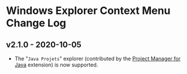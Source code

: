 # Windows Explorer Context Menu Change Log

## v2.1.0 - 2020-10-05

- The "`Java Projets`" explorer (contributed by the [Project Manager for Java](https://marketplace.visualstudio.com/items?itemName=vscjava.vscode-java-dependency) extension) is now supported.